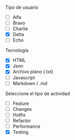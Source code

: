 Tipo de usuario
- [ ]  Alfa
- [ ]  Bravo
- [ ]  Charlie
- [X]  Delta
- [ ] Echo

Tecnología
- [X] HTML
- [X]  Json
- [X]  Archivo plano (.txt)
- [ ]  Javascript
- [ ]  Markdown / .md

Seleccione el tipo de actividad
- [ ]  Feature
- [ ]  Changes
- [ ]  Hotfix
- [ ]  Refactor
- [ ]  Performance
- [X]  Testing
